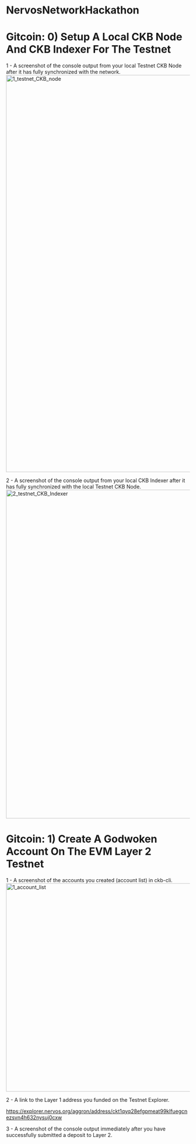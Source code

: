 # NervosNetworkHackathon

# Gitcoin: 0) Setup A Local CKB Node And CKB Indexer For The Testnet

1 - A screenshot of the console output from your local Testnet CKB Node after it has fully synchronized with the network.
<img width="1085" alt="1_testnet_CKB_node" src="https://user-images.githubusercontent.com/40836140/128638090-c689e819-0257-47aa-9d52-85f983a658ff.png">

2 - A screenshot of the console output from your local CKB Indexer after it has fully synchronized with the local Testnet CKB Node.
<img width="898" alt="2_testnet_CKB_Indexer" src="https://user-images.githubusercontent.com/40836140/128638097-5241995c-f180-4fe1-b19e-3f25de42d40c.png">

# Gitcoin: 1) Create A Godwoken Account On The EVM Layer 2 Testnet

1 - A screenshot of the accounts you created (account list) in ckb-cli.
<img width="569" alt="1_account_list" src="https://user-images.githubusercontent.com/40836140/128641088-8f041b1e-1d70-432f-8da4-b13cbd382706.png">

2 - A link to the Layer 1 address you funded on the Testnet Explorer.

https://explorer.nervos.org/aggron/address/ckt1qyq28efgpmeat99klfuegcnezsvn4h632nysuj0cxw

3 - A screenshot of the console output immediately after you have successfully submitted a deposit to Layer 2.

